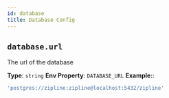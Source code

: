 ```yaml
---
id: database
title: Database Config
---
```


## `database.url`
The url of the database

**Type**: `string`
**Env Property**: `DATABASE_URL`
**Example:**:
```js
'postgres://zipline:zipline@localhost:5432/zipline'
```
